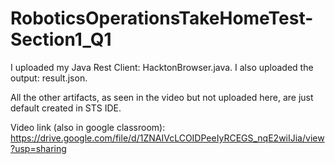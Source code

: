 # RoboticsOperationsTakeHomeTest-Section1_Q1

I uploaded my Java Rest Client: HacktonBrowser.java. I also uploaded the output: result.json. 

All the other artifacts, as seen in the video but not uploaded here, are just default created in STS IDE.

Video link (also in google classroom): https://drive.google.com/file/d/1ZNAIVcLCOIDPeeIyRCEGS_nqE2wiIJia/view?usp=sharing
